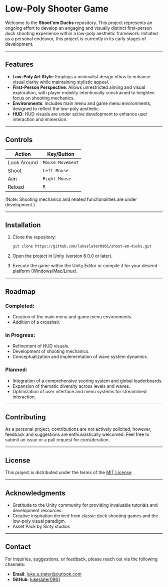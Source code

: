 # Low-Poly Shooter Game

Welcome to the **Shoot'em Ducks** repository. This project represents an ongoing effort to develop an engaging and visually distinct first-person duck shooting experience within a low-poly aesthetic framework. Initiated as a personal endeavor, this project is currently in its early stages of development.

---

## Features

- **Low-Poly Art Style**: Employs a minimalist design ethos to enhance visual clarity while maintaining stylistic appeal.
- **First-Person Perspective**: Allows unrestricted aiming and visual exploration, with player mobility intentionally constrained to heighten focus on shooting mechanics.
- **Environments**: Includes main menu and game menu environments, designed to reflect the low-poly aesthetic.
- **HUD**: HUD visuals are under active development to enhance user interaction and immersion.

---

## Controls

| Action          | Key/Button       |
|-----------------|------------------|
| Look Around     | `Mouse Movement` |
| Shoot           | `Left Mouse`     |
| Aim             | `Right Mouse`    |
| Reload          | `R`              |

(Note: Shooting mechanics and related functionalities are under development.)

---

## Installation

1. Clone the repository:
   ```bash
   git clone https://github.com/lukeslater0961/shoot-em-ducks.git
   ```

2. Open the project in Unity (version 6.0.0 or later).

3. Execute the game within the Unity Editor or compile it for your desired platform (Windows/Mac/Linux).

---

## Roadmap

### Completed:
- Creation of the main menu and game menu environments.
- Addition of a crosshair.

### In Progress:
- Refinement of HUD visuals.
- Development of shooting mechanics.
- Conceptualization and implementation of wave system dynamics.

### Planned:
- Integration of a comprehensive scoring system and global leaderboards.
- Expansion of thematic diversity across levels and waves.
- Optimization of user interface and menu systems for streamlined interaction.

---

## Contributing

As a personal project, contributions are not actively solicited; however, feedback and suggestions are enthusiastically welcomed. Feel free to submit an issue or a pull request for consideration.

---

## License

This project is distributed under the terms of the [MIT License](LICENSE).

---

## Acknowledgments

- Gratitude to the Unity community for providing invaluable tutorials and development resources.
- Creative inspiration derived from classic duck shooting games and the low-poly visual paradigm.
- Asset Pack by Sinty studios

---

## Contact

For inquiries, suggestions, or feedback, please reach out via the following channels:

- **Email**: [luke.a.slater@outlook.com](mailto:luke.a.slater@outlook.com)
- **GitHub**: [lukeslater0961](https://github.com/lukeslater0961)







